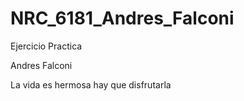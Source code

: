 # NRC_6181_Andres_Falconi
Ejercicio Practica
 

Andres Falconi

La vida es hermosa hay que disfrutarla